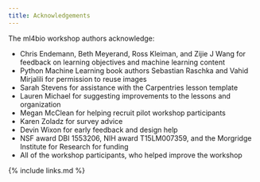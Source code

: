 ```yaml
---
title: Acknowledgements
---
```

The ml4bio workshop authors acknowledge:
- Chris Endemann, Beth Meyerand, Ross Kleiman, and Zijie J Wang for feedback on learning objectives and machine learning content
- Python Machine Learning book authors Sebastian Raschka and Vahid Mirjalili for permission to reuse images
- Sarah Stevens for assistance with the Carpentries lesson template
- Lauren Michael for suggesting improvements to the lessons and organization
- Megan McClean for helping recruit pilot workshop participants
- Karen Zoladz for survey advice
- Devin Wixon for early feedback and design help
- NSF award DBI 1553206, NIH award T15LM007359, and the Morgridge Institute for Research for funding
- All of the workshop participants, who helped improve the workshop

{% include links.md %}
